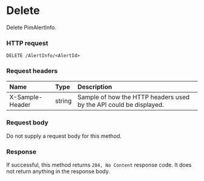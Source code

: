 # Delete

Delete PimAlertInfo.
### HTTP request
```http
DELETE /AlertInfo/<AlertId>

```
### Request headers
| Name       | Type | Description|
|:---------------|:--------|:----------|
| X-Sample-Header  | string  | Sample of how the HTTP headers used by the API could be displayed.|

### Request body
Do not supply a request body for this method.


### Response
If successful, this method returns `204, No Content` response code. It does not return anything in the response body.


<!-- uuid: b90976e9-a3ea-46ee-94f4-515e9b1ea4a6
2015-10-12 23:19:39 UTC -->